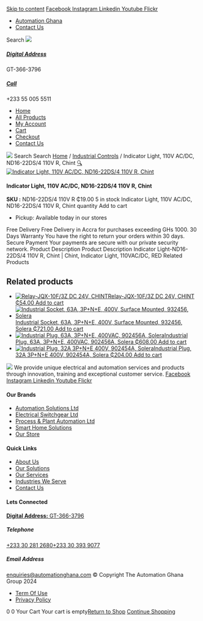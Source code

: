 [Skip to content](https://store.automationghana.com/product/indicator-light-nd16-22ds-4-110v-r-chint/#content)
[ Facebook ](https://www.facebook.com/automationgh/) [ Instagram ](https://www.instagram.com/automationgh/) [ Linkedin ](https://www.linkedin.com/company/the-automation-ghana-limited/) [ Youtube ](https://www.youtube.com/channel/UCurrRDUSm5oIW39VXjn1u0w) [ Flickr ](https://www.flickr.com/photos/181794037@N07/)
  * [ Automation Ghana ](https://automationghana.com)
  * [ Contact Us ](https://store.automationghana.com/contact/)


Search
[ ![](https://store.automationghana.com/wp-content/uploads/2024/04/Website-TAGG-Logo-BLUE.png) ](https://store.automationghana.com/)
[ ](https://maps.app.goo.gl/m4xeaagWCNbLk4jM6)
#####  [ Digital Address ](https://maps.app.goo.gl/m4xeaagWCNbLk4jM6)
GT-366-3796 
[ ](tel:+233550055511)
#####  [ Call ](tel:+233550055511)
+233 55 005 5511 
  * [Home](https://store.automationghana.com/)
  * [All Products](https://store.automationghana.com/shop/)
  * [My Account](https://store.automationghana.com/my-account/)
  * [Cart](https://store.automationghana.com/cart/)
  * [Checkout](https://store.automationghana.com/checkout/)
  * [Contact Us](https://store.automationghana.com/contact/)


[![](https://store.automationghana.com/wp-content/uploads/2024/04/AutomationGhana_logo_white.png)](https://store.automationghana.com)
Search
Search
[Home](https://store.automationghana.com) / [Industrial Controls](https://store.automationghana.com/product-category/industrial-controls/) / Indicator Light, 110V AC/DC, ND16-22DS/4 110V R, Chint
[🔍](https://store.automationghana.com/product/indicator-light-nd16-22ds-4-110v-r-chint/)
[![Indicator Light, 110V AC/DC, ND16-22DS/4 110V R, Chint](https://store.automationghana.com/wp-content/uploads/2020/04/ND16-22DS_4-AC_DC-230V-R.jpg)](https://store.automationghana.com/wp-content/uploads/2020/04/ND16-22DS_4-AC_DC-230V-R.jpg)
####  Indicator Light, 110V AC/DC, ND16-22DS/4 110V R, Chint 
**SKU :** ND16-22DS/4 110V R 
₵19.00
5 in stock
Indicator Light, 110V AC/DC, ND16-22DS/4 110V R, Chint quantity
Add to cart
  * Pickup: Available today in our stores


Free Delivery 
Free Delivery in Accra for purchases exceeding GHs 1000. 
30 Days Warranty 
You have the right to return your orders within 30 days. 
Secure Payment 
Your payments are secure with our private security network. 
Product Description
Product Description
Indicator Light-ND16-22DS/4 110V R, Chint | Chint, Indicator Light, 110VAC/DC, RED 
Related Products 
## Related products
  * [![Relay-JQX-10F/3Z DC 24V, CHINT](https://store.automationghana.com/wp-content/uploads/2020/04/11-Pin-Relay-JQX-10F_3Z-220VAC-Chint-2-300x300.jpg)Relay-JQX-10F/3Z DC 24V, CHINT ₵54.00 ](https://store.automationghana.com/product/relay-jqx-10f-3z-dc-24v-chint/)
[Add to cart](https://store.automationghana.com/product/indicator-light-nd16-22ds-4-110v-r-chint/?add-to-cart=1593)
  * [![Industrial Socket, 63A, 3P+N+E, 400V, Surface Mounted, 932456, Solera](https://store.automationghana.com/wp-content/uploads/2020/04/932456.png)Industrial Socket, 63A, 3P+N+E, 400V, Surface Mounted, 932456, Solera ₵721.00 ](https://store.automationghana.com/product/surface-mounted-socket-932456-solera/)
[Add to cart](https://store.automationghana.com/product/indicator-light-nd16-22ds-4-110v-r-chint/?add-to-cart=1537)
  * [![Industrial Plug, 63A, 3P+N+E, 400VAC, 902456A, Solera](https://store.automationghana.com/wp-content/uploads/2020/02/SOLERA-8-300x300.jpg)Industrial Plug, 63A, 3P+N+E, 400VAC, 902456A, Solera ₵608.00 ](https://store.automationghana.com/product/plug-902456a-solera/)
[Add to cart](https://store.automationghana.com/product/indicator-light-nd16-22ds-4-110v-r-chint/?add-to-cart=1524)
  * [![Industrial Plug, 32A 3P+N+E 400V, 902454A, Solera](https://store.automationghana.com/wp-content/uploads/2020/04/902454A.png)Industrial Plug, 32A 3P+N+E 400V, 902454A, Solera ₵204.00 ](https://store.automationghana.com/product/industrial-plug-902454a-solera/)
[Add to cart](https://store.automationghana.com/product/indicator-light-nd16-22ds-4-110v-r-chint/?add-to-cart=1512)


![](https://store.automationghana.com/wp-content/uploads/2024/04/AutomationGhana_logo_white.png)
We provide unique electrical and automation services and products through innovation, training and exceptional customer service.
[ Facebook ](https://www.facebook.com/automationgh/) [ Instagram ](https://www.instagram.com/automationgh/) [ Linkedin ](https://www.linkedin.com/company/the-automation-ghana-limited/) [ Youtube ](https://www.youtube.com/channel/UCurrRDUSm5oIW39VXjn1u0w) [ Flickr ](https://www.flickr.com/photos/181794037@N07/)
#### Our Brands
  * [ Automation Solutions Ltd ](https://store.automationghana.com/product/indicator-light-nd16-22ds-4-110v-r-chint/)
  * [ Electrical Switchgear Ltd ](https://store.automationghana.com/product/indicator-light-nd16-22ds-4-110v-r-chint/)
  * [ Process & Plant Automation Ltd ](https://store.automationghana.com/product/indicator-light-nd16-22ds-4-110v-r-chint/)
  * [ Smart Home Solutions ](https://store.automationghana.com/product/indicator-light-nd16-22ds-4-110v-r-chint/)
  * [ Our Store ](https://store.automationghana.com/product/indicator-light-nd16-22ds-4-110v-r-chint/)


#### Quick Links
  * [ About Us ](https://store.automationghana.com/product/indicator-light-nd16-22ds-4-110v-r-chint/)
  * [ Our Solutions ](https://store.automationghana.com/product/indicator-light-nd16-22ds-4-110v-r-chint/)
  * [ Our Services ](https://store.automationghana.com/product/indicator-light-nd16-22ds-4-110v-r-chint/)
  * [ Industries We Serve ](https://store.automationghana.com/product/indicator-light-nd16-22ds-4-110v-r-chint/)
  * [ Contact Us ](https://store.automationghana.com/product/indicator-light-nd16-22ds-4-110v-r-chint/)


#### Lets Connected
[**Digital Address:** GT-366-3796](https://maps.app.goo.gl/m4xeaagWCNbLk4jM6)
#####  Telephone 
[ +233 30 281 2680](tel:+233302812680)[+233 30 393 9077](https://store.automationghana.com/product/indicator-light-nd16-22ds-4-110v-r-chint/+233303939077)
#####  Email Address 
enquiries@automationghana.com 
© Copyright The Automation Ghana Group 2024
  * [ Term Of Use ](https://store.automationghana.com/product/indicator-light-nd16-22ds-4-110v-r-chint/)
  * [ Privacy Policy ](https://store.automationghana.com/product/indicator-light-nd16-22ds-4-110v-r-chint/)


0
0
Your Cart
Your cart is empty[Return to Shop](https://store.automationghana.com/shop/)
[Continue Shopping](https://store.automationghana.com/product/indicator-light-nd16-22ds-4-110v-r-chint/)
